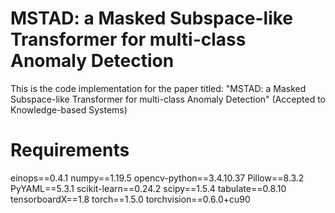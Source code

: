 # MSTAD: a Masked Subspace-like Transformer for multi-class Anomaly Detection
This is the code implementation for the paper titled: "MSTAD: a Masked Subspace-like Transformer for multi-class Anomaly Detection" (Accepted to Knowledge-based Systems)

# Requirements
einops==0.4.1
numpy==1.19.5
opencv-python==3.4.10.37
Pillow==8.3.2
PyYAML==5.3.1
scikit-learn==0.24.2
scipy==1.5.4
tabulate==0.8.10
tensorboardX==1.8
torch==1.5.0
torchvision==0.6.0+cu90
